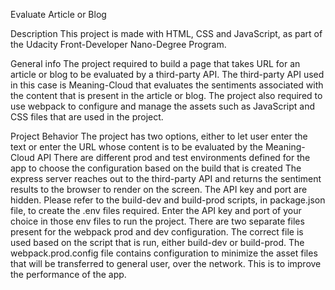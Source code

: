 Evaluate Article or Blog

Description
This project is made with HTML, CSS and JavaScript, as part of the Udacity Front-Developer Nano-Degree Program.

General info
The project required to build a page that takes URL for an article or blog to be evaluated by a third-party API. The third-party API used in this case is Meaning-Cloud that evaluates the sentiments associated with the content that is present in the article or blog. The project also required to use webpack to configure and manage the assets such as JavaScript and CSS files that are used in the project.

Project Behavior
The project has two options, either to let user enter the text or enter the URL whose content is to be evaluated by the Meaning-Cloud API
There are different prod and test environments defined for the app to choose the configuration based on the build that is created
The express server reaches out to the third-party API and returns the sentiment results to the browser to render on the screen.
The API key and port are hidden. Please refer to the build-dev and build-prod scripts, in package.json file, to create the .env files required.
Enter the API key and port of your choice in those env files to run the project.
There are two separate files present for the webpack prod and dev configuration. The correct file is used based on the script that is run, either build-dev or build-prod.
The webpack.prod.config file contains configuration to minimize the asset files that will be transferred to general user, over the network. This is to improve the performance of the app.